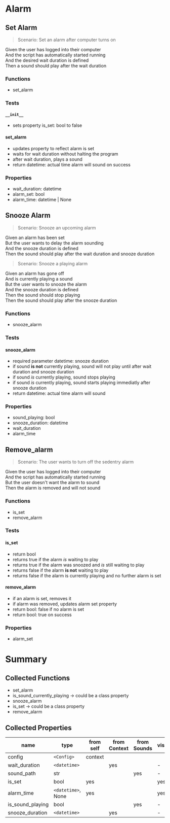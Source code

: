 # Alarm

## Set Alarm

> Scenario: Set an alarm after computer turns on

Given the user has logged into their computer  
And the script has automatically started running  
And the desired wait duration is defined  
Then a sound should play after the wait duration

### Functions

- set_alarm

### Tests

#### `__init__`

- sets property is_set: bool to false

#### set_alarm

- updates property to reflect alarm is set
- waits for wait duration without halting the program
- after wait duration, plays a sound
- return datetime: actual time alarm will sound on success

### Properties

- wait_duration: datetime
- alarm_set: bool
- alarm_time: datetime | None

## Snooze Alarm

> Scenario: Snooze an upcoming alarm

Given an alarm has been set  
But the user wants to delay the alarm sounding  
And the snooze duration is defined  
Then the sound should play after the wait duration and snooze duration

> Scenario: Snooze a playing alarm

Given an alarm has gone off  
And is currently playing a sound  
But the user wants to snooze the alarm  
And the snooze duration is defined  
Then the sound should stop playing  
Then the sound should play after the snooze duration

### Functions

- snooze_alarm

### Tests

#### snooze_alarm

- required parameter datetime: snooze duration
- if sound **is not** currently playing, sound will not play until after wait duration and snooze duration
- if sound _is_ currently playing, sound stops playing
- if sound _is_ currently playing, sound starts playing immediatly after snooze duration
- return datetime: actual time alarm will sound

### Properties

- sound_playing: bool
- snooze_duration: datetime
- wait_duration
- alarm_time

## Remove_alarm

> Scenario: The user wants to turn off the sedentry alarm

Given the user has logged into their computer  
And the script has automatically started running  
But the user doesn't want the alarm to sound  
Then the alarm is removed and will not sound

### Functions

- is_set
- remove_alarm

### Tests

#### is_set

- return bool
- returns true if the alarm _is_ waiting to play
- returns true if the alarm was snoozed and _is_ still waiting to play
- returns false if the alarm **is not** waiting to play
- returns false if the alarm is currently playing and no further alarm is set

#### remove_alarm

- if an alarm is set, removes it
- if alarm was removed, updates alarm set property
- return bool: false if no alarm is set
- return bool: true on success

### Properties

- alarm_set

# Summary

## Collected Functions

- set_alarm
- is_sound_currently_playing -> could be a class property
- snooze_alarm
- is_set -> could be a class property
- remove_alarm

## Collected Properties

| name             | type               | from self | from Context | from Sounds | visible? |
| ---------------- | ------------------ | --------- | ------------ | ----------- | -------- |
| config           | `<Config>`         | context   |              |             |          |
| wait_duration    | `<datetime>`       |           | yes          |             | -        |
| sound_path       | str                |           |              | yes         | -        |
| is_set           | bool               | yes       |              |             | yes      |
| alarm_time       | `<datetime>`, None | yes       |              |             | yes      |
| is_sound_playing | bool               |           |              | yes         | -        |
| snooze_duration  | `<datetime>`       |           | yes          |             | -        |
